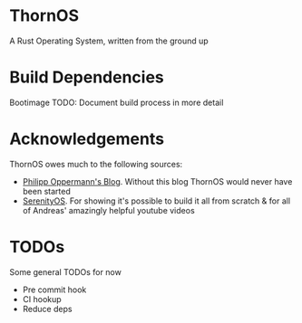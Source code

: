 # ThornOS

A Rust Operating System, written from the ground up

# Build Dependencies

Bootimage
TODO: Document build process in more detail

# Acknowledgements

ThornOS owes much to the following sources:

- [Philipp Oppermann's Blog](https://os.phil-opp.com/). Without this blog ThornOS would never have been started
- [SerenityOS](https://github.com/SerenityOS/serenity). For showing it's possible to build it all from scratch & for all of Andreas' amazingly helpful youtube videos

# TODOs

Some general TODOs for now

- Pre commit hook
- CI hookup
- Reduce deps